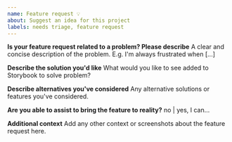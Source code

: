 ```yaml
---
name: Feature request 💡
about: Suggest an idea for this project
labels: needs triage, feature request
---
```


**Is your feature request related to a problem? Please describe**
A clear and concise description of the problem. E.g. I'm always frustrated when [...]

**Describe the solution you'd like**
What would you like to see added to Storybook to solve problem?

**Describe alternatives you've considered**
Any alternative solutions or features you've considered.

**Are you able to assist to bring the feature to reality?**
no | yes, I can...

**Additional context**
Add any other context or screenshots about the feature request here.
